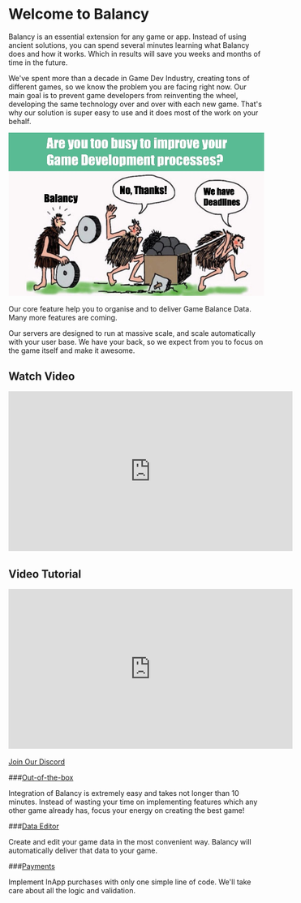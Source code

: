 # Welcome to Balancy

Balancy is an essential extension for any game or app. Instead of using ancient solutions, you can spend several minutes learning what Balancy does and how it works. Which in results will save you weeks and months of time in the future.  

We've spent more than a decade in Game Dev Industry, creating tons of different games, so we know the problem you are facing right now. Our main goal is to prevent game developers from reinventing the wheel, developing the same technology over and over with each new game. That's why our solution is super easy to use and it does most of the work on your behalf.

![Screenshot](img/de_example/WeAreTooBusy.jpg)

Our core feature help you to organise and to deliver Game Balance Data. Many more features are coming. 

Our servers are designed to run at massive scale, and scale automatically with your user base. We have your back, so we expect from you to focus on the game itself and make it awesome.

Watch Video
-
<iframe width="560" height="315" src="https://www.youtube.com/embed/BVL9Hb3Bt50" title="YouTube video player" frameborder="0" allow="accelerometer; autoplay; clipboard-write; encrypted-media; gyroscope; picture-in-picture" allowfullscreen></iframe>

Video Tutorial
-
<iframe width="560" height="315" src="https://www.youtube.com/embed/91JYYb1KVIY" title="YouTube video player" frameborder="0" allow="accelerometer; autoplay; clipboard-write; encrypted-media; gyroscope; picture-in-picture" allowfullscreen></iframe>

[Join Our Discord](https://discord.gg/X27tuQR)


###[Out-of-the-box](/basic/basic)

Integration of Balancy is extremely easy and takes not longer than 10 minutes. Instead of wasting your time on implementing features which any other game already has, focus your energy on creating the best game!

###[Data Editor](/data_editor/basic)

Create and edit your game data in the most convenient way. Balancy will automatically deliver that data to your game.

###[Payments](/basic/payments)

Implement InApp purchases with only one simple line of code. We'll take care about all the logic and validation.
